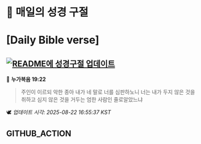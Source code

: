 # 🙏 매일의 성경 구절
# [Daily Bible verse]
## [![README에 성경구절 업데이트](https://github.com/DONGSUKA/first_test/actions/workflows/update-readme-bible.yml/badge.svg)](https://github.com/DONGSUKA/first_test/actions/workflows/update-readme-bible.yml)
<!-- START_BIBLE_VERSE -->
📖 **누가복음 19:22**
> 주인이 이르되 악한 종아 내가 네 말로 너를 심판하노니 너는 내가 두지 않은 것을 취하고 심지 않은 것을 거두는 엄한 사람인 줄로알았느냐

🕊️ _업데이트 시각: 2025-08-22 16:55:37 KST_
  <!-- END_BIBLE_VERSE -->
## GITHUB_ACTION
